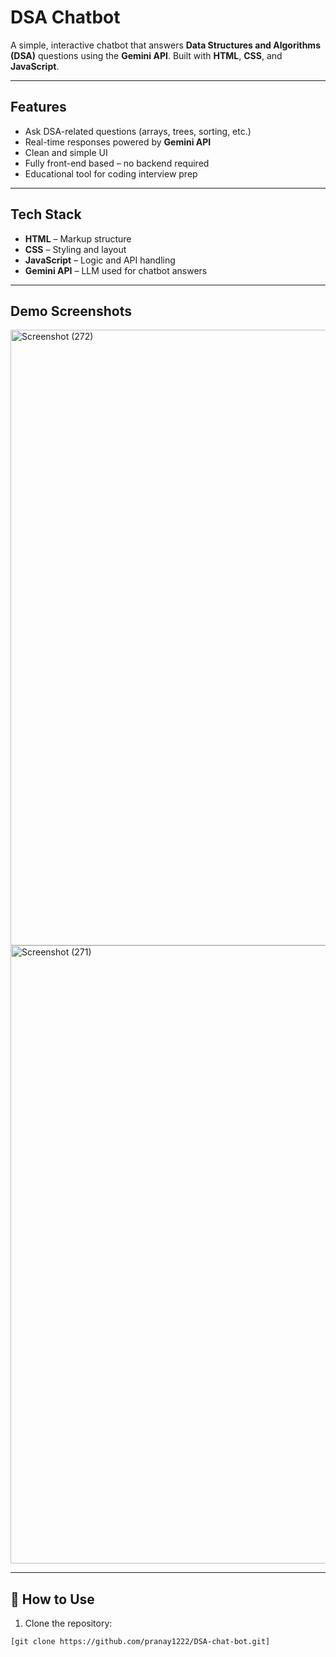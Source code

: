 # DSA Chatbot

A simple, interactive chatbot that answers **Data Structures and Algorithms (DSA)** questions using the **Gemini API**. Built with **HTML**, **CSS**, and **JavaScript**.

---

## Features

-  Ask DSA-related questions (arrays, trees, sorting, etc.)
-  Real-time responses powered by **Gemini API**
-  Clean and simple UI
-  Fully front-end based – no backend required
-  Educational tool for coding interview prep

---

## Tech Stack

- **HTML** – Markup structure
- **CSS** – Styling and layout
- **JavaScript** – Logic and API handling
- **Gemini API** – LLM used for chatbot answers

---

## Demo Screenshots
<img width="1280" height="985" alt="Screenshot (272)" src="https://github.com/user-attachments/assets/7182bf3d-909f-4f89-bf32-3d225d9f776c" />
<img width="1280" height="989" alt="Screenshot (271)" src="https://github.com/user-attachments/assets/8ae40ade-4114-462c-af62-4ed35b40d2cb" />

---

## 🚀 How to Use

1. Clone the repository:

```bash
[git clone https://github.com/pranay1222/DSA-chat-bot.git]
